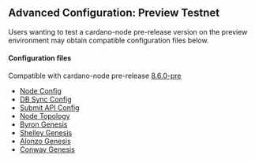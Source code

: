 ## Advanced Configuration: Preview Testnet

Users wanting to test a cardano-node pre-release version on the preview environment may obtain compatible configuration files below.

#### Configuration files

Compatible with cardano-node pre-release [8.6.0-pre](https://github.com/input-output-hk/cardano-node/releases/tag/8.6.0-pre)

- [Node Config](environments-pre/preview/config.json)
- [DB Sync Config](environments-pre/preview/db-sync-config.json)
- [Submit API Config](environments-pre/preview/submit-api-config.json)
- [Node Topology](environments-pre/preview/topology.json)
- [Byron Genesis](environments-pre/preview/byron-genesis.json)
- [Shelley Genesis](environments-pre/preview/shelley-genesis.json)
- [Alonzo Genesis](environments-pre/preview/alonzo-genesis.json)
- [Conway Genesis](environments-pre/preview/conway-genesis.json)
